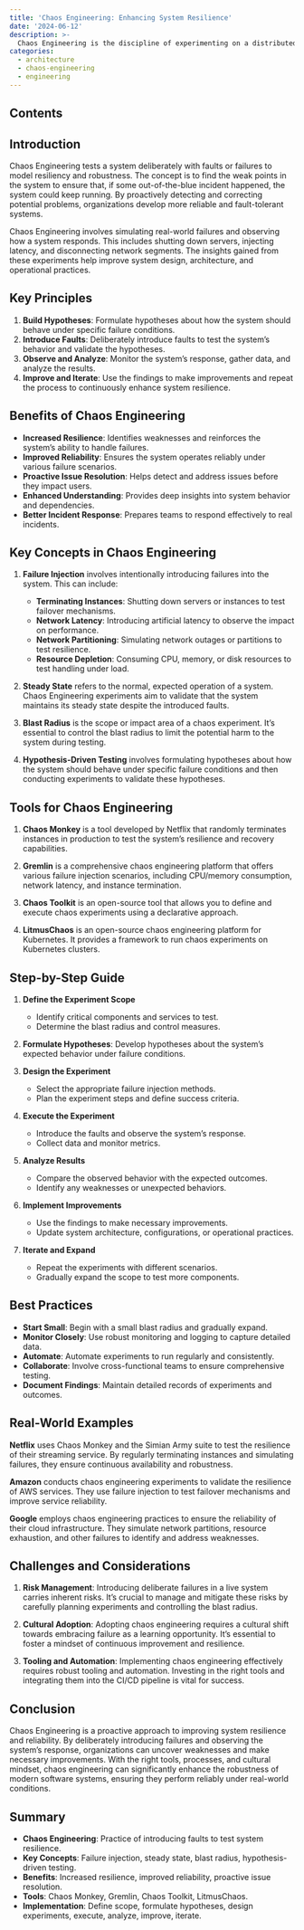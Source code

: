 ```yaml
---
title: 'Chaos Engineering: Enhancing System Resilience'
date: '2024-06-12'
description: >-
  Chaos Engineering is the discipline of experimenting on a distributed system to ensure it can tolerate unanticipated failure conditions. This way, organizations can pre-identify and correct issues to build more reliable and fault-tolerant systems. The fundamental principles, benefits, tools, and best practices about how to carry out chaos engineering are defined within this paper. Real-world examples have been added to guide you in implementing this powerful approach to improve system reliability.
categories:
  - architecture
  - chaos-engineering
  - engineering
---
```


## Contents

## Introduction

Chaos Engineering tests a system deliberately with faults or failures to model resiliency and robustness. The concept is to find the weak points in the system to ensure that, if some out-of-the-blue incident happened, the system could keep running. By proactively detecting and correcting potential problems, organizations develop more reliable and fault-tolerant systems.

Chaos Engineering involves simulating real-world failures and observing how a system responds. This includes shutting down servers, injecting latency, and disconnecting network segments. The insights gained from these experiments help improve system design, architecture, and operational practices.

## Key Principles

1. **Build Hypotheses**: Formulate hypotheses about how the system should behave under specific failure conditions.
2. **Introduce Faults**: Deliberately introduce faults to test the system’s behavior and validate the hypotheses.
3. **Observe and Analyze**: Monitor the system’s response, gather data, and analyze the results.
4. **Improve and Iterate**: Use the findings to make improvements and repeat the process to continuously enhance system resilience.

## Benefits of Chaos Engineering

- **Increased Resilience**: Identifies weaknesses and reinforces the system’s ability to handle failures.
- **Improved Reliability**: Ensures the system operates reliably under various failure scenarios.
- **Proactive Issue Resolution**: Helps detect and address issues before they impact users.
- **Enhanced Understanding**: Provides deep insights into system behavior and dependencies.
- **Better Incident Response**: Prepares teams to respond effectively to real incidents.

## Key Concepts in Chaos Engineering

1. **Failure Injection** involves intentionally introducing failures into the system. This can include:

   - **Terminating Instances**: Shutting down servers or instances to test failover mechanisms.
   - **Network Latency**: Introducing artificial latency to observe the impact on performance.
   - **Network Partitioning**: Simulating network outages or partitions to test resilience.
   - **Resource Depletion**: Consuming CPU, memory, or disk resources to test handling under load.

2. **Steady State** refers to the normal, expected operation of a system. Chaos Engineering experiments aim to validate that the system maintains its steady state despite the introduced faults.

3. **Blast Radius** is the scope or impact area of a chaos experiment. It’s essential to control the blast radius to limit the potential harm to the system during testing.

4. **Hypothesis-Driven Testing** involves formulating hypotheses about how the system should behave under specific failure conditions and then conducting experiments to validate these hypotheses.

## Tools for Chaos Engineering

1. **Chaos Monkey** is a tool developed by Netflix that randomly terminates instances in production to test the system’s resilience and recovery capabilities.

2. **Gremlin** is a comprehensive chaos engineering platform that offers various failure injection scenarios, including CPU/memory consumption, network latency, and instance termination.

3. **Chaos Toolkit** is an open-source tool that allows you to define and execute chaos experiments using a declarative approach.

4. **LitmusChaos** is an open-source chaos engineering platform for Kubernetes. It provides a framework to run chaos experiments on Kubernetes clusters.

## Step-by-Step Guide

1. **Define the Experiment Scope**

   - Identify critical components and services to test.
   - Determine the blast radius and control measures.

2. **Formulate Hypotheses**: Develop hypotheses about the system’s expected behavior under failure conditions.

3. **Design the Experiment**

   - Select the appropriate failure injection methods.
   - Plan the experiment steps and define success criteria.

4. **Execute the Experiment**

   - Introduce the faults and observe the system’s response.
   - Collect data and monitor metrics.

5. **Analyze Results**

   - Compare the observed behavior with the expected outcomes.
   - Identify any weaknesses or unexpected behaviors.

6. **Implement Improvements**

   - Use the findings to make necessary improvements.
   - Update system architecture, configurations, or operational practices.

7. **Iterate and Expand**

   - Repeat the experiments with different scenarios.
   - Gradually expand the scope to test more components.

## Best Practices

- **Start Small**: Begin with a small blast radius and gradually expand.
- **Monitor Closely**: Use robust monitoring and logging to capture detailed data.
- **Automate**: Automate experiments to run regularly and consistently.
- **Collaborate**: Involve cross-functional teams to ensure comprehensive testing.
- **Document Findings**: Maintain detailed records of experiments and outcomes.

## Real-World Examples

**Netflix** uses Chaos Monkey and the Simian Army suite to test the resilience of their streaming service. By regularly terminating instances and simulating failures, they ensure continuous availability and robustness.

**Amazon** conducts chaos engineering experiments to validate the resilience of AWS services. They use failure injection to test failover mechanisms and improve service reliability.

**Google** employs chaos engineering practices to ensure the reliability of their cloud infrastructure. They simulate network partitions, resource exhaustion, and other failures to identify and address weaknesses.

## Challenges and Considerations

1. **Risk Management**: Introducing deliberate failures in a live system carries inherent risks. It’s crucial to manage and mitigate these risks by carefully planning experiments and controlling the blast radius.

2. **Cultural Adoption**: Adopting chaos engineering requires a cultural shift towards embracing failure as a learning opportunity. It’s essential to foster a mindset of continuous improvement and resilience.

3. **Tooling and Automation**: Implementing chaos engineering effectively requires robust tooling and automation. Investing in the right tools and integrating them into the CI/CD pipeline is vital for success.

## Conclusion

Chaos Engineering is a proactive approach to improving system resilience and reliability. By deliberately introducing failures and observing the system’s response, organizations can uncover weaknesses and make necessary improvements. With the right tools, processes, and cultural mindset, chaos engineering can significantly enhance the robustness of modern software systems, ensuring they perform reliably under real-world conditions.

## Summary

- **Chaos Engineering**: Practice of introducing faults to test system resilience.
- **Key Concepts**: Failure injection, steady state, blast radius, hypothesis-driven testing.
- **Benefits**: Increased resilience, improved reliability, proactive issue resolution.
- **Tools**: Chaos Monkey, Gremlin, Chaos Toolkit, LitmusChaos.
- **Implementation**: Define scope, formulate hypotheses, design experiments, execute, analyze, improve, iterate.
